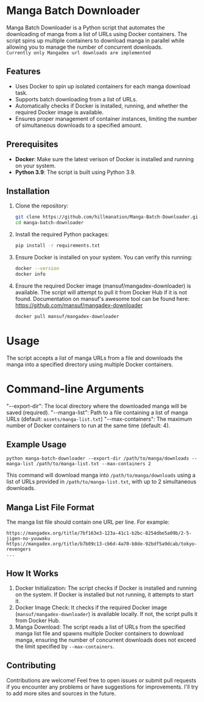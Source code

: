 # Manga Batch Downloader

Manga Batch Downloader is a Python script that automates the downloading of manga from a list of URLs using Docker containers. The script spins up multiple containers to download manga in parallel while allowing you to manage the number of concurrent downloads.  
`Currently only Mangadex url downloads are implemented`

## Features

- Uses Docker to spin up isolated containers for each manga download task.
- Supports batch downloading from a list of URLs.
- Automatically checks if Docker is installed, running, and whether the required Docker image is available.
- Ensures proper management of container instances, limiting the number of simultaneous downloads to a specified amount.

## Prerequisites

- **Docker**: Make sure the latest verison of Docker is installed and running on your system.
- **Python 3.9**: The script is built using Python 3.9.

## Installation

1. Clone the repository:

   ```bash
   git clone https://github.com/hillmanation/Manga-Batch-Downloader.git
   cd manga-batch-downloader

2. Install the required Python packages:
    ```bash
    pip install -r requirements.txt

3. Ensure Docker is installed on your system. You can verify this running:
    ```bash
    docker --version
    docker info

4. Ensure the required Docker image (mansuf/mangadex-downloader) is available. The script will attempt to pull it from Docker Hub if it is not found.
Documentation on mansuf's awesome tool can be found here: https://github.com/mansuf/mangadex-downloader
    ```bash
    docker pull mansuf/mangadex-downloader

# Usage

The script accepts a list of manga URLs from a file and downloads the manga into a specified directory using multiple Docker containers.

# Command-line Arguments
  "\--export-dir": The local directory where the downloaded manga will be saved (required).
  "\--manga-list": Path to a file containing a list of manga URLs (default: `assets/manga-list.txt`)
  "\--max-containers": The maximum number of Docker containers to run at the same time (default: 4).

## Example Usage
    python manga-batch-downloader --export-dir /path/to/manga/downloads --manga-list /path/to/manga-list.txt --max-containers 2

This command will download manga into `/path/to/manga/downloads` using a list of URLs provided in `/path/to/manga-list.txt`, with up to 2 simultaneous downloads.

## Manga List File Format

The manga list file should contain one URL per line. For example:

    https://mangadex.org/title/7bf163e3-123a-41c1-b2bc-8254dbe5a09b/2-5-jigen-no-yuuwaku
    https://mangadex.org/title/b7b09c13-cb6d-4a70-b8de-92bdf5a9dcab/tokyo-revengers
    ...

## How It Works
1. Docker Initialization: The script checks if Docker is installed and running on the system. If Docker is installed but not running, it attempts to start it.
2. Docker Image Check: It checks if the required Docker image (`mansuf/mangadex-downloader`) is available locally. If not, the script pulls it from Docker Hub.
3. Manga Download: The script reads a list of URLs from the specified manga list file and spawns multiple Docker containers to download manga, ensuring the number of concurrent downloads does not exceed the limit specified by `--max-containers`.

## Contributing
Contributions are welcome! Feel free to open issues or submit pull requests if you encounter any problems or have suggestions for improvements. I'll try to add more sites and sources in the future.
